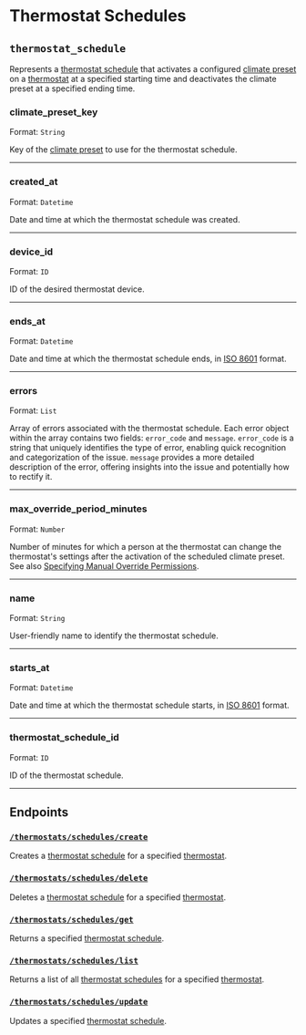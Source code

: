 # Thermostat Schedules

## `thermostat_schedule`

Represents a [thermostat schedule](../../../capability-guides/thermostats/creating-and-managing-thermostat-schedules.md) that activates a configured [climate preset](../../../capability-guides/thermostats/creating-and-managing-climate-presets/README.md) on a [thermostat](https://docs.seam.co/latest/capability-guides/thermostats) at a specified starting time and deactivates the climate preset at a specified ending time.

### climate_preset_key

Format: `String`

Key of the [climate preset](../../../capability-guides/thermostats/creating-and-managing-climate-presets/README.md) to use for the thermostat schedule.

---

### created_at

Format: `Datetime`

Date and time at which the thermostat schedule was created.

---

### device_id

Format: `ID`

ID of the desired thermostat device.

---

### ends_at

Format: `Datetime`

Date and time at which the thermostat schedule ends, in [ISO 8601](https://www.iso.org/iso-8601-date-and-time-format.html) format.

---

### errors

Format: `List`

Array of errors associated with the thermostat schedule. Each error object within the array contains two fields: `error_code` and `message`. `error_code` is a string that uniquely identifies the type of error, enabling quick recognition and categorization of the issue. `message` provides a more detailed description of the error, offering insights into the issue and potentially how to rectify it.

---

### max_override_period_minutes

Format: `Number`

Number of minutes for which a person at the thermostat can change the thermostat's settings after the activation of the scheduled climate preset. See also [Specifying Manual Override Permissions](../../../capability-guides/thermostats/creating-and-managing-thermostat-schedules.md#specifying-manual-override-permissions).

---

### name

Format: `String`

User-friendly name to identify the thermostat schedule.

---

### starts_at

Format: `Datetime`

Date and time at which the thermostat schedule starts, in [ISO 8601](https://www.iso.org/iso-8601-date-and-time-format.html) format.

---

### thermostat_schedule_id

Format: `ID`

ID of the thermostat schedule.

---

## Endpoints

### [`/thermostats/schedules/create`](./create.md)

Creates a [thermostat schedule](../../../capability-guides/thermostats/creating-and-managing-thermostat-schedules.md) for a specified [thermostat](https://docs.seam.co/latest/capability-guides/thermostats).
### [`/thermostats/schedules/delete`](./delete.md)

Deletes a [thermostat schedule](../../../capability-guides/thermostats/creating-and-managing-thermostat-schedules.md) for a specified [thermostat](https://docs.seam.co/latest/capability-guides/thermostats).
### [`/thermostats/schedules/get`](./get.md)

Returns a specified [thermostat schedule](../../../capability-guides/thermostats/creating-and-managing-thermostat-schedules.md).
### [`/thermostats/schedules/list`](./list.md)

Returns a list of all [thermostat schedules](../../../capability-guides/thermostats/creating-and-managing-thermostat-schedules.md) for a specified [thermostat](https://docs.seam.co/latest/capability-guides/thermostats).
### [`/thermostats/schedules/update`](./update.md)

Updates a specified [thermostat schedule](../../../capability-guides/thermostats/creating-and-managing-thermostat-schedules.md).
